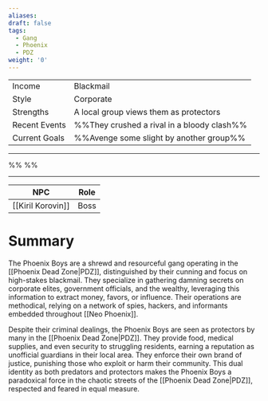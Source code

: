 ```yaml
---
aliases: 
draft: false
tags:
  - Gang
  - Phoenix
  - PDZ
weight: '0'
---
```

|                                           |                                            |
|:----------------------------------------- |:------------------------------------------ |
| <span class="leftTH">Income</span>        | Blackmail                                  |
| <span class="leftTH">Style</span>         | Corporate                                  |
| <span class="leftTH">Strengths</span>     | A local group views them as protectors     |
| <span class="leftTH">Recent Events</span> | %%They crushed a rival in a bloody clash%% |
| <span class="leftTH">Current Goals</span> | %%Avenge some slight by another group%%    |

---
%%
%%


---
|        NPC        | Role |
|:-----------------:|:----:|
| [[Kiril Korovin]] | Boss |

# Summary
The Phoenix Boys are a shrewd and resourceful gang operating in the [[Phoenix Dead Zone|PDZ]], distinguished by their cunning and focus on high-stakes blackmail. They specialize in gathering damning secrets on corporate elites, government officials, and the wealthy, leveraging this information to extract money, favors, or influence. Their operations are methodical, relying on a network of spies, hackers, and informants embedded throughout [[Neo Phoenix]].

Despite their criminal dealings, the Phoenix Boys are seen as protectors by many in the [[Phoenix Dead Zone|PDZ]]. They provide food, medical supplies, and even security to struggling residents, earning a reputation as unofficial guardians in their local area. They enforce their own brand of justice, punishing those who exploit or harm their community. This dual identity as both predators and protectors makes the Phoenix Boys a paradoxical force in the chaotic streets of the [[Phoenix Dead Zone|PDZ]], respected and feared in equal measure.